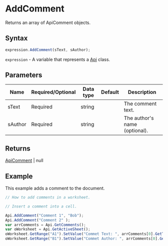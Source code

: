 # AddComment

Returns an array of ApiComment objects.

## Syntax

```javascript
expression.AddComment(sText, sAuthor);
```

`expression` - A variable that represents a [Api](../Api.md) class.

## Parameters

| **Name** | **Required/Optional** | **Data type** | **Default** | **Description** |
| ------------- | ------------- | ------------- | ------------- | ------------- |
| sText | Required | string |  | The comment text. |
| sAuthor | Required | string |  | The author's name (optional). |

## Returns

[ApiComment](../../ApiComment/ApiComment.md) \| null

## Example

This example adds a comment to the document.

```javascript editor-xlsx
// How to add comments in a worksheet.

// Insert a comment into a cell.

Api.AddComment("Comment 1", "Bob");
Api.AddComment("Comment 2" );
var arrComments = Api.GetComments();
var oWorksheet = Api.GetActiveSheet();
oWorksheet.GetRange("A1").SetValue("Commet Text: ", arrComments[0].GetText());
oWorksheet.GetRange("B1").SetValue("Commet Author: ", arrComments[0].GetAuthorName());
```
